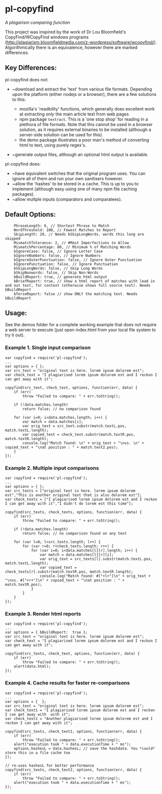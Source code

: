 pl-copyfind
=============

*A plagarism comparing function*

This project was inspired by the work of Dr Lou Bloomfield's CopyFind/WCopyFind windows programs (http://plagiarism.bloomfieldmedia.com/z-wordpress/software/wcopyfind/). Algorithmically there is an equivalence, however there are marked differences.

Key Differences:
-----------------

pl-copyfind does not:

* ~download and extract the 'text' from various file formats. Depending upon the platform (either nodejs or a browser), there are a few solutions to this:
 
    - mozilla's 'readbility' functions, which generally does excellent work at extracting *only* the main article text from web pages
     - npm package `textract`. This is a 'one stop shop' for reading in a plethora of file formats. Note that this cannot be used in a browser solution, as it requires external binaries to be installed (although a server-side solution can be used for this).
     - the demo package illustrates a poor man's method of converting html to text, using purely regex's.
* ~generate output files, although an optional html output is available.

pl-copyfind does:

* ~have equivalent switches that the original program uses. You can ignore all of them and run your own sanitisers however.
* ~allow the 'hashes' to be stored in a cache. This is up to you to implement (although easy using one of many npm file caching packages).
* ~allow multple inputs (comparators and comparatees). 

Default Options:
-------

```
	PhraseLength: 6, // Shortest Phrase to Match
	WordThreshold: 100, // Fewest Matches to Report
	SkipLength: 20, // Needs bSkipLongWords. words this long are skipped
	MismatchTolerance: 2, // #Most Imperfections to Allow
	MismatchPercentage: 80, // Minimum % of Matching Words
	bIgnoreCase: false, // Ignore Letter Case
	bIgnoreNumbers: false, // Ignore Numbers
	bIgnoreOuterPunctuation: false, // Ignore Outer Punctuation
	bIgnorePunctuation: false, // Ignore Punctuation
	bSkipLongWords: false, // Skip Long Words
	bSkipNonwords: false, // Skip Non-Words
	bBuildReport: true, // generate html output
	bBriefReport: true, // show a html report of matches with lead in and out text, for context (otherwise shows full source text). Needs bBuildReport
	bTerseReport: false // show ONLY the matching text. Needs bBuildReport
```




Usage:
--------
See the demos folder for a complete working example that does not require a web server to execute (just open index.html from your local file system to try it out).

### Example 1. Single input comparison

```
var copyfind = require('pl-copyfind');
...
var options = { }; 
var src_text = "original text is here. lorem ipsum dolorem est";
var check_text = "I plagiarised lorem ipsum dolorem est and I reckon I can get away with it";

copyfind(src_text, check_text, options, function(err, data) {
	if (err) 
		throw "Failed to compare: " + err.toString();

	if (!data.matches.length)
		return false; // no comparison found

	for (var i=0; i<data.matches.length; i++) {
		var match = data.matches[i]; 
		var orig_text = src_text.substr(match.textL.pos, match.textL.length);
		var copied_text = check_text.substr(match.textR.pos, match.textR.length);
		console.log("Match found: \n" + orig_text + "\nvs. \n" + copied_text + "\nat position : " + match.text2.pos);
	}
});
```

### Example 2. Multiple input comparisons
```
var copyfind = require('pl-copyfind');
...
var options = { }; 
var src_texts = ["original text is here. lorem ipsum dolorem est","This is another original text that is also dolorem est"];
var check_texts = ["I plagiarised lorem ipsum dolorem est and I reckon I can get away with it","I didn't do lorem est this time"];

copyfind(src_texts, check_texts, options, function(err, data) {
	if (err) 
		throw "Failed to compare: " + err.toString();

	if (!data.matches.length)
		return false; // no comparison found on any text

    for (var l=0; l<src_texts.length; l++) {
        for (var r=0; r<check_texts.length; r++) {
        	for (var i=0; i<data.matches[l][r].length; i++) {
        		var match = data.matches[l][r][i]; 
        		var orig_text = src_texts[l].substr(match.textL.pos, match.textL.length);
        		var copied_text = check_texts[r].substr(match.textR.pos, match.textR.length);
        		console.log("Match found: #["+l+"]\n" + orig_text + "\nvs. #["+r+"]\n" + copied_text + "\nat position : " + match.textR.pos);
        	}
        }
	}
});

```

### Example 3. Render html reports
```
var copyfind = require('pl-copyfind');
...
var options = { bBuildReport:  true }; 
var src_text = "original text is here. lorem ipsum dolorem est";
var check_text = "I plagiarised lorem ipsum dolorem est and I reckon I can get away with it";

copyfind(src_texts, check_text, options, function(err, data) {
	if (err) 
		throw "Failed to compare: " + err.toString();
    alert(data.html);
});

```

### Example 4. Cache results for faster re-comparisons
```
var copyfind = require('pl-copyfind');
...
var options = {  }; 
var src_text = "original text is here. lorem ipsum dolorem est";
var check_text1 = "I plagiarised lorem ipsum dolorem est and I reckon I can get away with  with it";
var check_text2 = "Another plagiarised lorem ipsum dolorem est and I reckon I can get away with it";

copyfind(src_texts, check_text1, options, function(err, data) {
	if (err) 
		throw "Failed to compare: " + err.toString();
    alert("execution took " + data.executionTime + " ms");
    options.hashesL = data.hashesL; // save the hashdata. You *could* store this in a file cache too
});

// re-uses hashesL for better performance
copyfind(src_texts, check_text2, options, function(err, data) {
	if (err) 
		throw "Failed to compare: " + err.toString();
    alert("execution took " + data.executionTime + " ms");
});
```











